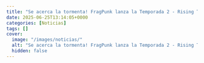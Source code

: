 ```yaml
---
title: "Se acerca la tormenta! FragPunk lanza la Temporada 2 - Rising Tempest el 26 de junio"
date: 2025-06-25T13:14:05+0000
categories: [Noticias]
tags: []
cover:
  image: "/images/noticias/"
  alt: "Se acerca la tormenta! FragPunk lanza la Temporada 2 - Rising Tempest el 26 de junio"
  hidden: false
---
```



